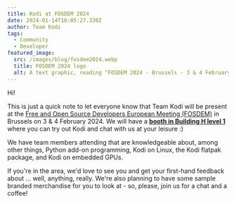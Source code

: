 ```yaml
---
title: Kodi at FOSDEM 2024
date: 2024-01-14T16:05:27.330Z
author: Team Kodi
tags:
  - Community
  - Developer
featured_image:
  src: /images/blog/fosdem2024.webp
  title: FOSDEM 2024 logo
  alt: A text graphic, reading "FOSDEM 2024 - Brussels - 3 & 4 February 2024"
---
```

Hi!

This is just a quick note to let everyone know that Team Kodi will be present at the [Free and Open Source Developers European Meeting (FOSDEM)](fosdem.org) in Brussels on 3 & 4 February 2024. We will have a **[booth in Building H level 1](https://fosdem.org/2024/stands/)** where you can try out Kodi and chat with us at your leisure :)

We have team members attending that are knowledgeable about, among other things, Python add-on programming, Kodi on Linux, the Kodi flatpak package, and Kodi on embedded GPUs.

If you're in the area, we'd love to see you and get your first-hand feedback about ... well, anything, really. We're also planning to have some sample branded merchandise for you to look at - so, please, join us for a chat and a coffee!